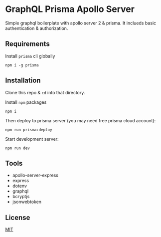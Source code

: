 # GraphQL Prisma Apollo Server

Simple graphql boilerplate with apollo server 2 & prisma. It inclueds basic authentication & authorization.

## Requirements

Install `prisma` cli globally

```
npm i -g prisma
```

## Installation

Clone this repo & `cd` into that directory.

Install `npm` packages

```
npm i
```

Then deploy to prisma server (you may need free prisma cloud account):

```
npm run prisma:deploy
```

Start development server:

```
npm run dev
```

## Tools

- apollo-server-express
- express
- dotenv
- graphql
- bcryptjs
- jsonwebtoken

## License

[MIT](https://choosealicense.com/licenses/mit/)
